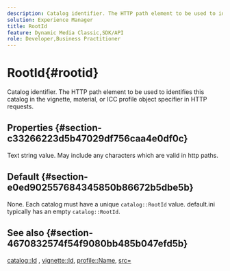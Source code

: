 ```yaml
---
description: Catalog identifier. The HTTP path element to be used to identifies this catalog in the vignette, material, or ICC profile object specifier in HTTP requests.
solution: Experience Manager
title: RootId
feature: Dynamic Media Classic,SDK/API
role: Developer,Business Practitioner
---
```


# RootId{#rootid}

Catalog identifier. The HTTP path element to be used to identifies this catalog in the vignette, material, or ICC profile object specifier in HTTP requests.

## Properties {#section-c33266223d5b47029df756caa4e0df0c}

Text string value. May include any characters which are valid in http paths.

## Default {#section-e0ed902557684345850b86672b5dbe5b}

None. Each catalog must have a unique `catalog::RootId` value. default.ini typically has an empty `catalog::RootId`.

## See also {#section-4670832574f54f9080bb485b047efd5b}

[catalog::Id](../../../../../ir-api/material-cat/image-rendering-api-ref/c-ir-material-catalog/c-ir-material-data-reference/r-ir-id.md#reference-cba2a53a952e403fb57a4e8569f9cf85) , [vignette::Id](../../../../../ir-api/material-cat/image-rendering-api-ref/c-ir-material-catalog/c-ir-vignette-map-reference/r-ir-id-vignette.md#reference-2a7ba758924b4757b3234942304db7fd), [profile::Name](../../../../../ir-api/material-cat/image-rendering-api-ref/c-ir-material-catalog/c-ir-macro-definition-reference/r-ir-name.md#reference-63b663d2052545ffab030a23e7060b1e), [src=](../../../../../ir-api/http-protocol/image-rendering-api-ref/c-ir-http-protocol-ref/c-ir-http-protocol-command-reference/r-ir-src.md#reference-62c98abad22149d68d405ed6aaff8272) 
